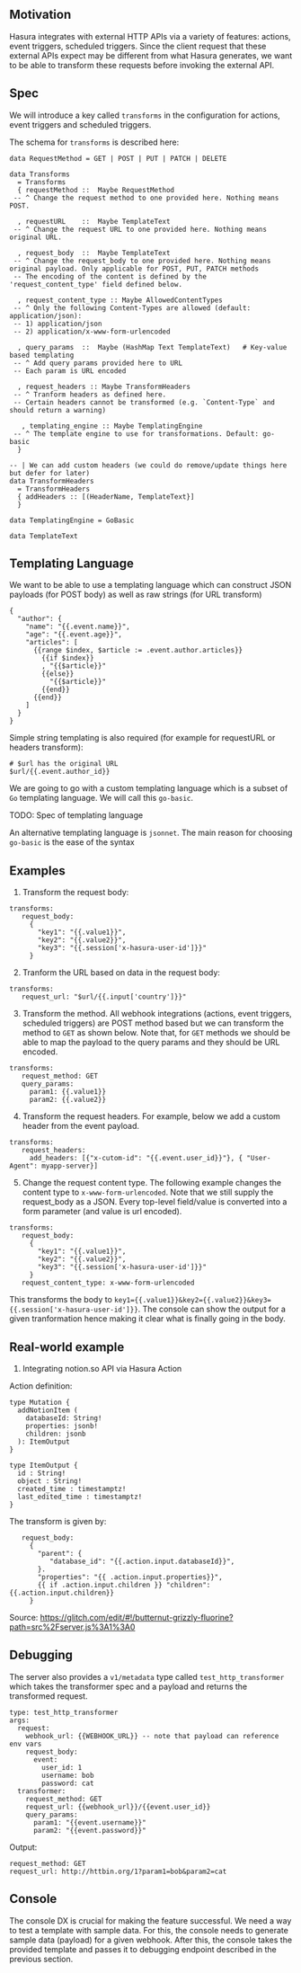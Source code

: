 ## Motivation

Hasura integrates with external HTTP APIs via a variety of features: actions, event triggers, scheduled triggers. Since the client request that these external APIs expect may be different from what Hasura generates, we want to be able to transform these requests before invoking the external API.

## Spec

We will introduce a key called `transforms` in the configuration for actions, event triggers and scheduled triggers.

The schema for `transforms` is described here:

``` 
data RequestMethod = GET | POST | PUT | PATCH | DELETE

data Transforms 
  = Transforms
  { requestMethod ::  Maybe RequestMethod
 -- ^ Change the request method to one provided here. Nothing means POST.
  
  , requestURL    ::  Maybe TemplateText
 -- ^ Change the request URL to one provided here. Nothing means original URL.
  
  , request_body  ::  Maybe TemplateText
 -- ^ Change the request_body to one provided here. Nothing means original payload. Only applicable for POST, PUT, PATCH methods
 -- The encoding of the content is defined by the 'request_content_type' field defined below.
  
  , request_content_type :: Maybe AllowedContentTypes
 -- ^ Only the following Content-Types are allowed (default: application/json):
 -- 1) application/json
 -- 2) application/x-www-form-urlencoded
  
  , query_params  ::  Maybe (HashMap Text TemplateText)   # Key-value based templating
 -- ^ Add query params provided here to URL
 -- Each param is URL encoded
  
  , request_headers :: Maybe TransformHeaders
 -- ^ Tranform headers as defined here.
 -- Certain headers cannot be transformed (e.g. `Content-Type` and should return a warning)
 
   , templating_engine :: Maybe TemplatingEngine
 -- ^ The template engine to use for transformations. Default: go-basic  
  }

-- | We can add custom headers (we could do remove/update things here but defer for later)
data TransformHeaders
  = TransformHeaders
  { addHeaders :: [(HeaderName, TemplateText}]
  }
  
data TemplatingEngine = GoBasic

data TemplateText 
```

## Templating Language

We want to be able to use a templating language which can construct JSON payloads (for POST body) as well as raw strings (for URL transform)

```
{
  "author": {
    "name": "{{.event.name}}",
    "age": "{{.event.age}}",
    "articles": [
      {{range $index, $article := .event.author.articles}}
        {{if $index}}
        , "{{$article}}"
        {{else}}
          "{{$article}}"
        {{end}}
      {{end}}
    ]
  }
}
```

Simple string templating is also required (for example for requestURL or headers transform):

```
# $url has the original URL
$url/{{.event.author_id}}
```

We are going to go with a custom templating language which is a subset of `Go` templating language. We will call this `go-basic`.

TODO: Spec of templating language

An alternative templating language is `jsonnet`. The main reason for choosing `go-basic` is the ease of the syntax

## Examples

1. Transform the request body:

```
transforms:
   request_body:
     {
       "key1": "{{.value1}}",
       "key2": "{{.value2}}",
       "key3": "{{.session['x-hasura-user-id']}}"
     }
```

2. Tranform the URL based on data in the request body:

```
transforms:
   request_url: "$url/{{.input['country']}}"
```


3. Transform the method. All webhook integrations (actions, event triggers, scheduled triggers) are POST method based but we can transform the method to `GET` as shown below. Note that, for `GET` methods we should be able to map the payload to the query params and they should be URL encoded.

```
transforms:
   request_method: GET
   query_params:
     param1: {{.value1}}
     param2: {{.value2}}
```

4. Transform the request headers. For example, below we add a custom header from the event payload.

```
transforms:
   request_headers:
     add_headers: [{"x-cutom-id": "{{.event.user_id}}"}, { "User-Agent": myapp-server}]
```

5. Change the request content type. The following example changes the content type to `x-www-form-urlencoded`. Note that we still supply the request_body as a JSON. Every top-level field/value is converted into a form parameter (and value is url encoded).

```
transforms:
   request_body:
     {
       "key1": "{{.value1}}",
       "key2": "{{.value2}}",
       "key3": "{{.session['x-hasura-user-id']}}"
     }
   request_content_type: x-www-form-urlencoded
```

This transforms the body to `key1={{.value1}}&key2={{.value2}}&key3={{.session['x-hasura-user-id']}}`. The console can show the output for a given tranformation hence making it clear what is finally going in the body.

## Real-world example

1. Integrating notion.so API via Hasura Action

Action definition:

```
type Mutation {
  addNotionItem (
    databaseId: String!
    properties: jsonb!
    children: jsonb
  ): ItemOutput
}

type ItemOutput {
  id : String!
  object : String!
  created_time : timestamptz!
  last_edited_time : timestamptz!
}
```

The transform is given by:

```
   request_body:
     {
       "parent": {
          "database_id": "{{.action.input.databaseId}}",
       }.
       "properties": "{{ .action.input.properties}}",
       {{ if .action.input.children }} "children": {{.action.input.children}}
     }

```

Source: https://glitch.com/edit/#!/butternut-grizzly-fluorine?path=src%2Fserver.js%3A1%3A0

## Debugging

The server also provides a `v1/metadata` type called `test_http_transformer` which takes the transformer spec and a payload and returns the transformed request.

```
type: test_http_transformer
args:
  request:
    webhook_url: {{WEBHOOK_URL}} -- note that payload can reference env vars
    request_body:
      event:
        user_id: 1
        username: bob
        password: cat
  transformer:
    request_method: GET
    request_url: {{webhook_url}}/{{event.user_id}}
    query_params:
      param1: "{{event.username}}"
      param2: "{{event.password}}"
```

Output:

```
request_method: GET
request_url: http://httbin.org/1?param1=bob&param2=cat
```


## Console 

The console DX is crucial for making the feature successful. We need a way to test a template with sample data. For this, the console needs to generate sample data (payload) for a given webhook. After this, the console takes the provided template and passes it to debugging endpoint described in the previous section.
